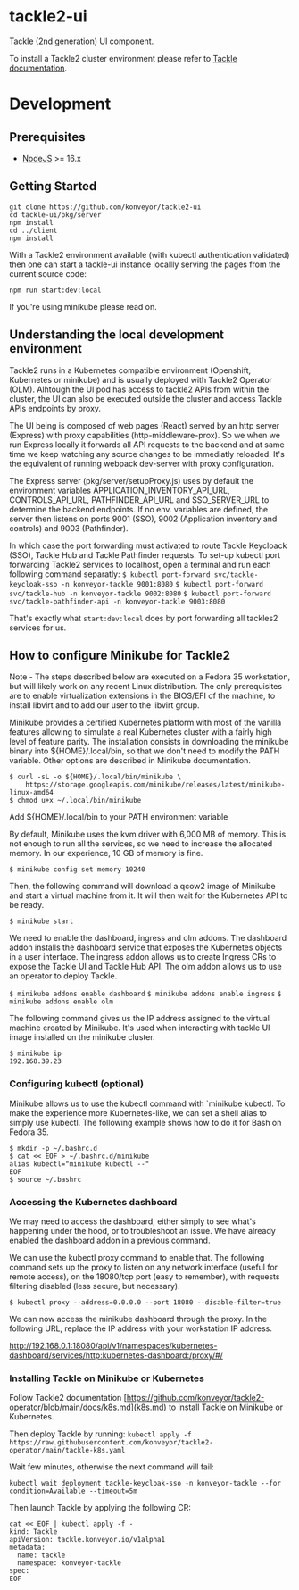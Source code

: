 # tackle2-ui
Tackle (2nd generation) UI component.

To install a Tackle2 cluster environment please refer to [Tackle documentation](https://github.com/konveyor/tackle).
# Development
## Prerequisites

- [NodeJS](https://nodejs.org/en/) >= 16.x
## Getting Started 

```
git clone https://github.com/konveyor/tackle2-ui
cd tackle-ui/pkg/server
npm install
cd ../client
npm install
```

With a Tackle2 environment available (with kubectl authentication validated)  
then one can start a tackle-ui instance locallly serving the pages from the current source code: 

`npm run start:dev:local`

If you're using minikube please read on.

## Understanding the local development environment

Tackle2 runs in a Kubernetes compatible environment (Openshift, Kubernetes or minikube) and is usually deployed with Tackle2 Operator (OLM).
Alhtough the UI pod has access to tackle2 APIs from within the cluster, the UI can also be executed outside the cluster and access Tackle APIs endpoints by proxy.

The UI being is composed of web pages (React) served by an http server (Express) with proxy capabilities (http-middleware-prox).
So we when we run Express locally it forwards all API requests to the backend and at same time we keep watching any source changes to be immediatly reloaded.
It's the equivalent of running webpack dev-server with proxy configuration.

The Express server (pkg/server/setupProxy.js) uses by default the environment variables APPLICATION_INVENTORY_API_URL, CONTROLS_API_URL, PATHFINDER_API_URL and SSO_SERVER_URL to determine the backend endpoints. 
If no env. variables are defined, the server then listens on ports 9001 (SSO), 9002 (Application inventory and controls) and 9003 (Pathfinder).

In which case the port forwarding must activated to route Tackle Keycloack (SSO), Tackle Hub and Tackle Pathfinder requests.
To set-up kubectl port forwarding Tackle2 services to localhost, open a terminal and run each following command separatly: 
`$ kubectl port-forward svc/tackle-keycloak-sso -n konveyor-tackle 9001:8080`
`$ kubectl port-forward svc/tackle-hub -n konveyor-tackle 9002:8080`
`$ kubectl port-forward svc/tackle-pathfinder-api -n konveyor-tackle 9003:8080` 

That's exactly what `start:dev:local` does by port forwarding all tackles2 services for us.

## How to configure Minikube for Tackle2

Note - The steps described below are executed on a Fedora 35 workstation, but will likely work on any recent Linux distribution.
The only prerequisites are to enable virtualization extensions in the BIOS/EFI of the machine, to install libvirt and to add our user to the libvirt group.

Minikube provides a certified Kubernetes platform with most of the vanilla features allowing to simulate a real Kubernetes cluster with a fairly high level of feature parity.
The installation consists in downloading the minikube binary into ${HOME}/.local/bin, so that we don't need to modify the PATH variable. Other options are described in Minikube documentation.

```
$ curl -sL -o ${HOME}/.local/bin/minikube \
    https://storage.googleapis.com/minikube/releases/latest/minikube-linux-amd64
$ chmod u+x ~/.local/bin/minikube
```

Add ${HOME}/.local/bin to your PATH environment variable

By default, Minikube uses the kvm driver with 6,000 MB of memory. This is not enough to run all the services, so we need to increase the allocated memory. In our experience, 10 GB of memory is fine.

`$ minikube config set memory 10240`

Then, the following command will download a qcow2 image of Minikube and start a virtual machine from it. It will then wait for the Kubernetes API to be ready.

`$ minikube start`

We need to enable the dashboard, ingress and olm addons. The dashboard addon installs the dashboard service that exposes the Kubernetes objects in a user interface. The ingress addon allows us to create Ingress CRs to expose the Tackle UI and Tackle Hub API. The olm addon allows us to use an operator to deploy Tackle.

`$ minikube addons enable dashboard`
`$ minikube addons enable ingress`
`$ minikube addons enable olm`


The following command gives us the IP address assigned to the virtual machine created by Minikube.
It's used when interacting with tackle UI image installed on the minikube cluster.

```
$ minikube ip
192.168.39.23
```

### Configuring kubectl (optional)
Minikube allows us to use the kubectl command with `minikube kubectl. To make the experience more Kubernetes-like, we can set a shell alias to simply use kubectl.
The following example shows how to do it for Bash on Fedora 35.

```
$ mkdir -p ~/.bashrc.d
$ cat << EOF > ~/.bashrc.d/minikube
alias kubectl="minikube kubectl --"
EOF
$ source ~/.bashrc
```

### Accessing the Kubernetes dashboard
We may need to access the dashboard, either simply to see what's happening under the hood, or to troubleshoot an issue. We have already enabled the dashboard addon in a previous command.

We can use the kubectl proxy command to enable that. The following command sets up the proxy to listen on any network interface (useful for remote access), on the 18080/tcp port (easy to remember), with requests filtering disabled (less secure, but necessary).

`$ kubectl proxy --address=0.0.0.0 --port 18080 --disable-filter=true`

We can now access the minikube dashboard through the proxy.
In the following URL, replace the IP address with your workstation IP address. 

http://192.168.0.1:18080/api/v1/namespaces/kubernetes-dashboard/services/http:kubernetes-dashboard:/proxy/#/


### Installing Tackle on Minikube or Kubernetes

Follow Tackle2 documentation [https://github.com/konveyor/tackle2-operator/blob/main/docs/k8s.md](k8s.md) to install Tackle on Minikube or Kubernetes.

Then deploy Tackle by running: 
`kubectl apply -f https://raw.githubusercontent.com/konveyor/tackle2-operator/main/tackle-k8s.yaml`

Wait few minutes, otherwise the next command will fail: 

`kubectl wait deployment tackle-keycloak-sso -n konveyor-tackle --for condition=Available --timeout=5m` 

Then launch Tackle by applying the following CR:

```
cat << EOF | kubectl apply -f -
kind: Tackle
apiVersion: tackle.konveyor.io/v1alpha1
metadata:
  name: tackle
  namespace: konveyor-tackle
spec:
EOF
```
